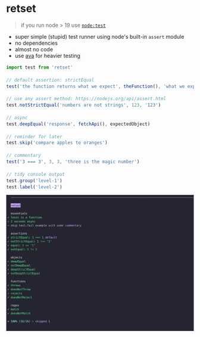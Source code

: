 # retset

> if you run node > 19 use [`node:test`](https://nodejs.org/api/test.html)

- super simple (stupid) test runner using node's built-in `assert` module
- no dependencies
- almost no code
- use [ava](https://github.com/avajs/ava) for heavier testing

```js
import test from 'retset'

// default assertion: strictEqual
test('the function returns what we expect', theFunction(), 'what we expect')

// use any assert method: https://nodejs.org/api/assert.html
test.notStrictEqual('numbers are not strings', 123, '123')

// async
test.deepEqual('response', fetchApi(), expectedObject)

// reminder for later
test.skip('compare apples to oranges')

// commentary
test('3 === 3', 3, 3, 'three is the magic number')

// tidy console output
test.group('level-1')
test.label('level-2')
```

![screenshot](https://github.com/frdnrdb/a-ok/raw/main/readme.png)
